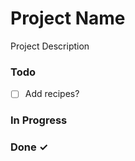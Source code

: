 # Project Name

Project Description

### Todo

- [ ] Add recipes?  

### In Progress


### Done ✓


